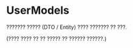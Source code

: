 # UserModels
??????? ????? (DTO / Entity) ???? ??????? ?? ???.

(???? ???? ?? ?? ????? ?? ?????? ??????.)

